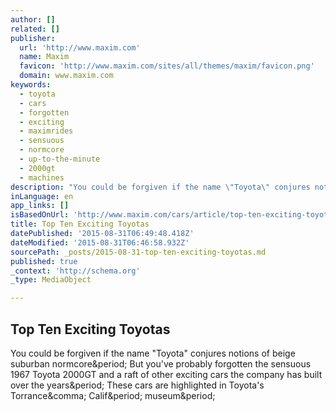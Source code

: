 ```yaml
---
author: []
related: []
publisher:
  url: 'http://www.maxim.com'
  name: Maxim
  favicon: 'http://www.maxim.com/sites/all/themes/maxim/favicon.png'
  domain: www.maxim.com
keywords:
  - toyota
  - cars
  - forgotten
  - exciting
  - maximrides
  - sensuous
  - normcore
  - up-to-the-minute
  - 2000gt
  - machines
description: "You could be forgiven if the name \"Toyota\" conjures notions of beige suburban normcore. But you've probably forgotten the sensuous 1967 Toyota 2000GT and a raft of other exciting cars the company has built over the years. These cars are highlighted in Toyota's Torrance, Calif. museum."
inLanguage: en
app_links: []
isBasedOnUrl: 'http://www.maxim.com/cars/article/top-ten-exciting-toyotas'
title: Top Ten Exciting Toyotas
datePublished: '2015-08-31T06:49:48.418Z'
dateModified: '2015-08-31T06:46:58.932Z'
sourcePath: _posts/2015-08-31-top-ten-exciting-toyotas.md
published: true
_context: 'http://schema.org'
_type: MediaObject

---
```

<article style=""><h1>Top Ten Exciting Toyotas</h1><p>You could be forgiven if the name "Toyota" conjures notions of beige suburban normcore&amp;period; But you've probably forgotten the sensuous 1967 Toyota 2000GT and a raft of other exciting cars the company has built over the years&amp;period; These cars are highlighted in Toyota's Torrance&amp;comma; Calif&amp;period; museum&amp;period;</p></article>